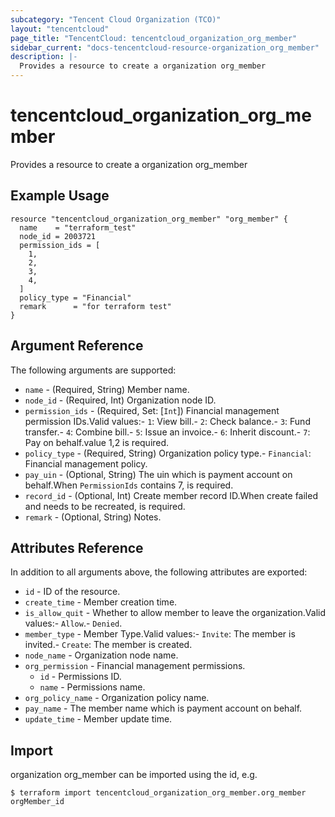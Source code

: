 ```yaml
---
subcategory: "Tencent Cloud Organization (TCO)"
layout: "tencentcloud"
page_title: "TencentCloud: tencentcloud_organization_org_member"
sidebar_current: "docs-tencentcloud-resource-organization_org_member"
description: |-
  Provides a resource to create a organization org_member
---
```


# tencentcloud_organization_org_member

Provides a resource to create a organization org_member

## Example Usage

```hcl
resource "tencentcloud_organization_org_member" "org_member" {
  name    = "terraform_test"
  node_id = 2003721
  permission_ids = [
    1,
    2,
    3,
    4,
  ]
  policy_type = "Financial"
  remark      = "for terraform test"
}
```

## Argument Reference

The following arguments are supported:

* `name` - (Required, String) Member name.
* `node_id` - (Required, Int) Organization node ID.
* `permission_ids` - (Required, Set: [`Int`]) Financial management permission IDs.Valid values:- `1`: View bill.- `2`: Check balance.- `3`: Fund transfer.- `4`: Combine bill.- `5`: Issue an invoice.- `6`: Inherit discount.- `7`: Pay on behalf.value 1,2 is required.
* `policy_type` - (Required, String) Organization policy type.- `Financial`: Financial management policy.
* `pay_uin` - (Optional, String) The uin which is payment account on behalf.When `PermissionIds` contains 7, is required.
* `record_id` - (Optional, Int) Create member record ID.When create failed and needs to be recreated, is required.
* `remark` - (Optional, String) Notes.

## Attributes Reference

In addition to all arguments above, the following attributes are exported:

* `id` - ID of the resource.
* `create_time` - Member creation time.
* `is_allow_quit` - Whether to allow member to leave the organization.Valid values:- `Allow`.- `Denied`.
* `member_type` - Member Type.Valid values:- `Invite`: The member is invited.- `Create`: The member is created.
* `node_name` - Organization node name.
* `org_permission` - Financial management permissions.
  * `id` - Permissions ID.
  * `name` - Permissions name.
* `org_policy_name` - Organization policy name.
* `pay_name` - The member name which is payment account on behalf.
* `update_time` - Member update time.


## Import

organization org_member can be imported using the id, e.g.
```
$ terraform import tencentcloud_organization_org_member.org_member orgMember_id
```


